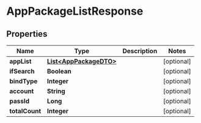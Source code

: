 

# AppPackageListResponse


## Properties

Name | Type | Description | Notes
------------ | ------------- | ------------- | -------------
**appList** | [**List&lt;AppPackageDTO&gt;**](AppPackageDTO.md) |  |  [optional]
**ifSearch** | **Boolean** |  |  [optional]
**bindType** | **Integer** |  |  [optional]
**account** | **String** |  |  [optional]
**passId** | **Long** |  |  [optional]
**totalCount** | **Integer** |  |  [optional]



